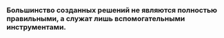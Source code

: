 ### Большинство созданных решений не являются полностью правильными, а служат лишь вспомогательными инструментами. 
